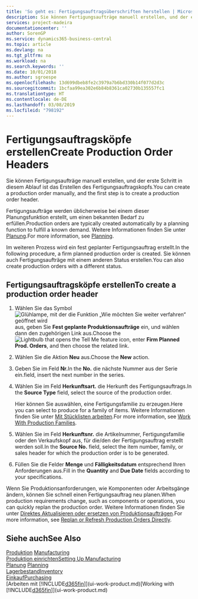 ```yaml
---
title: 'So geht es: Fertigungsauftragsüberschriften herstellen | Microsoft Docs'
description: Sie können Fertigungsaufträge manuell erstellen, und der erste Schritt in diesem Ablauf ist das Erstellen des Fertigungsauftragskopfs.
services: project-madeira
documentationcenter: ''
author: SorenGP
ms.service: dynamics365-business-central
ms.topic: article
ms.devlang: na
ms.tgt_pltfrm: na
ms.workload: na
ms.search.keywords: ''
ms.date: 10/01/2018
ms.author: sgroespe
ms.openlocfilehash: 13d699dbeb8fe2c3979a7b6bd330b14f077d2d3c
ms.sourcegitcommit: 1bcfaa99ea302e6b84b8361ca02730b135557fc1
ms.translationtype: HT
ms.contentlocale: de-DE
ms.lasthandoff: 03/08/2019
ms.locfileid: "798192"
---
```

# <a name="create-production-order-headers"></a><span data-ttu-id="1aab8-103">Fertigungsauftragsköpfe erstellen</span><span class="sxs-lookup"><span data-stu-id="1aab8-103">Create Production Order Headers</span></span>
<span data-ttu-id="1aab8-104">Sie können Fertigungsaufträge manuell erstellen, und der erste Schritt in diesem Ablauf ist das Erstellen des Fertigungsauftragskopfs.</span><span class="sxs-lookup"><span data-stu-id="1aab8-104">You can create a production order manually, and the first step is to create a production order header.</span></span>

<span data-ttu-id="1aab8-105">Fertigungsaufträge werden üblicherweise bei einem dieser Planungsfunktion erstellt, um einen bekannten Bedarf zu erfüllen.</span><span class="sxs-lookup"><span data-stu-id="1aab8-105">Production orders are typically created automatically by a planning function to fulfill a known demand.</span></span> <span data-ttu-id="1aab8-106">Weitere Informationen finden Sie unter [Planung](production-planning.md).</span><span class="sxs-lookup"><span data-stu-id="1aab8-106">For more information, see [Planning](production-planning.md).</span></span>   

<span data-ttu-id="1aab8-107">Im weiteren Prozess wird ein fest geplanter Fertigungsauftrag erstellt.</span><span class="sxs-lookup"><span data-stu-id="1aab8-107">In the following procedure, a firm planned production order is created.</span></span> <span data-ttu-id="1aab8-108">Sie können auch Fertigungsaufträge mit einem anderen Status erstellen.</span><span class="sxs-lookup"><span data-stu-id="1aab8-108">You can also create production orders with a different status.</span></span>  

## <a name="to-create-a-production-order-header"></a><span data-ttu-id="1aab8-109">Fertigungsauftragsköpfe erstellen</span><span class="sxs-lookup"><span data-stu-id="1aab8-109">To create a production order header</span></span>  
1.  <span data-ttu-id="1aab8-110">Wählen Sie das Symbol ![Glühlampe, mit der die Funktion „Wie möchten Sie weiter verfahren“ geöffnet wird](media/ui-search/search_small.png "Wie möchten Sie weiter verfahren?") aus, geben Sie **Fest geplante Produktionsaufträge** ein, und wählen dann den zugehörigen Link aus.</span><span class="sxs-lookup"><span data-stu-id="1aab8-110">Choose the ![Lightbulb that opens the Tell Me feature](media/ui-search/search_small.png "Tell me what you want to do") icon, enter **Firm Planned Prod. Orders**, and then choose the related link.</span></span>  
2.  <span data-ttu-id="1aab8-111">Wählen Sie die Aktion **Neu** aus.</span><span class="sxs-lookup"><span data-stu-id="1aab8-111">Choose the **New** action.</span></span>  
3.  <span data-ttu-id="1aab8-112">Geben Sie im Feld **Nr.**</span><span class="sxs-lookup"><span data-stu-id="1aab8-112">In the **No.**</span></span> <span data-ttu-id="1aab8-113">die nächste Nummer aus der Serie ein.</span><span class="sxs-lookup"><span data-stu-id="1aab8-113">field, insert the next number in the series.</span></span>  
4.  <span data-ttu-id="1aab8-114">Wählen Sie im Feld **Herkunftsart.** die Herkunft des Fertigungsauftrags.</span><span class="sxs-lookup"><span data-stu-id="1aab8-114">In the **Source Type** field, select the source of the production order.</span></span>

    <span data-ttu-id="1aab8-115">Hier können Sie auswählen, eine Fertigungsfamilie zu erzeugen.</span><span class="sxs-lookup"><span data-stu-id="1aab8-115">Here you can select to produce for a family of items.</span></span> <span data-ttu-id="1aab8-116">Weitere Informationen finden Sie unter [Mit Stücklisten arbeiten](production-how-work-family.md).</span><span class="sxs-lookup"><span data-stu-id="1aab8-116">For more information, see [Work With Production Families](production-how-work-family.md).</span></span>
5.  <span data-ttu-id="1aab8-117">Wählen Sie im Feld **Herkunftsnr.** die Artikelnummer, Fertigungsfamilie oder den Verkaufskopf aus, für die/den der Fertigungsauftrag erstellt werden soll.</span><span class="sxs-lookup"><span data-stu-id="1aab8-117">In the **Source No.** field, select the item number, family, or sales header for which the production order is to be generated.</span></span>  
6.  <span data-ttu-id="1aab8-118">Füllen Sie die Felder **Menge** und **Fälligkeitsdatum** entsprechend Ihren Anforderungen aus.</span><span class="sxs-lookup"><span data-stu-id="1aab8-118">Fill in the **Quantity** and **Due Date** fields according to your specifications.</span></span>  

<span data-ttu-id="1aab8-119">Wenn Sie Produktionsanforderungen, wie Komponenten oder Arbeitsgänge ändern, können Sie schnell  einen Fertigungsauftrag neu planen.</span><span class="sxs-lookup"><span data-stu-id="1aab8-119">When production requirements change, such as components or operations, you can quickly replan the production order.</span></span> <span data-ttu-id="1aab8-120">Weitere Informationen finden Sie unter [Direktes Aktualisieren oder ersetzen von Produktionsaufträgen](production-how-to-replan-refresh-production-orders.md).</span><span class="sxs-lookup"><span data-stu-id="1aab8-120">For more information, see [Replan or Refresh Production Orders Directly](production-how-to-replan-refresh-production-orders.md).</span></span> 

## <a name="see-also"></a><span data-ttu-id="1aab8-121">Siehe auch</span><span class="sxs-lookup"><span data-stu-id="1aab8-121">See Also</span></span>  
<span data-ttu-id="1aab8-122">[Produktion](production-manage-manufacturing.md)  </span><span class="sxs-lookup"><span data-stu-id="1aab8-122">[Manufacturing](production-manage-manufacturing.md)  </span></span>  
[<span data-ttu-id="1aab8-123">Produktion einrichten</span><span class="sxs-lookup"><span data-stu-id="1aab8-123">Setting Up Manufacturing</span></span>](production-configure-production-processes.md)  
<span data-ttu-id="1aab8-124">[Planung](production-planning.md)    </span><span class="sxs-lookup"><span data-stu-id="1aab8-124">[Planning](production-planning.md)    </span></span>  
[<span data-ttu-id="1aab8-125">Lagerbestand</span><span class="sxs-lookup"><span data-stu-id="1aab8-125">Inventory</span></span>](inventory-manage-inventory.md)  
[<span data-ttu-id="1aab8-126">Einkauf</span><span class="sxs-lookup"><span data-stu-id="1aab8-126">Purchasing</span></span>](purchasing-manage-purchasing.md)  
<span data-ttu-id="1aab8-127">[Arbeiten mit [!INCLUDE[d365fin](includes/d365fin_md.md)]](ui-work-product.md)</span><span class="sxs-lookup"><span data-stu-id="1aab8-127">[Working with [!INCLUDE[d365fin](includes/d365fin_md.md)]](ui-work-product.md)</span></span>
